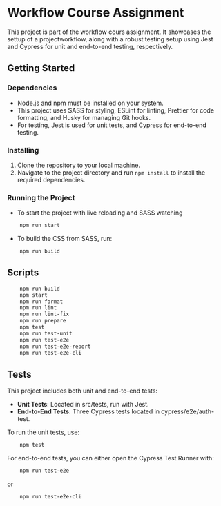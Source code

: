 # Workflow Course Assignment

This project is part of the workflow cours assignment. It showcases the settup of a projectworkflow, along with a robust testing setup using Jest and Cypress for unit and end-to-end testing, respectively.


## Getting Started

### Dependencies

- Node.js and npm must be installed on your system.
- This project uses SASS for styling, ESLint for linting, Prettier for code formatting, and Husky for managing Git hooks.
- For testing, Jest is used for unit tests, and Cypress for end-to-end testing.

### Installing

1. Clone the repository to your local machine.
2. Navigate to the project directory and run `npm install` to install the required dependencies.

### Running the Project

- To start the project with live reloading and SASS watching
```bash
    npm run start
```

- To build the CSS from SASS, run:
```bash
    npm run build
```

## Scripts
```bash
    npm run build
    npm start
    npm run format
    npm run lint
    npm run lint-fix
    npm run prepare
    npm test
    npm run test-unit
    npm run test-e2e
    npm run test-e2e-report
    npm run test-e2e-cli
```

## Tests

This project includes both unit and end-to-end tests:

- **Unit Tests**: Located in src/tests, run with Jest.
- **End-to-End Tests**: Three Cypress tests located in cypress/e2e/auth-test.

To run the unit tests, use:
```bash
    npm test
```

For end-to-end tests, you can either open the Cypress Test Runner with:
```bash
    npm run test-e2e
```

or
```bash
    npm run test-e2e-cli
```

